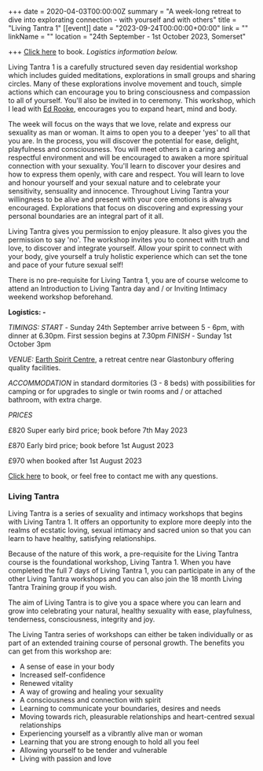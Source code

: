 +++
date = 2020-04-03T00:00:00Z
summary = "A week-long retreat to dive into explorating connection - with yourself and with others"
title = "Living Tantra 1"
[[event]]
date = "2023-09-24T00:00:00+00:00"
link = ""
linkName = ""
location = "24th September - 1st October 2023, Somerset"

+++
[Click here](https://www.edrooke.com/booking-lt1) to book.  _Logistics information below._

Living Tantra 1 is a carefully structured seven day residential workshop which includes guided meditations, explorations in small groups and sharing circles. Many of these explorations involve movement and touch, simple actions which can encourage you to bring consciousness and compassion to all of yourself. You'll also be invited in to ceremony. This workshop, which I lead with [Ed Rooke](https://www.edrooke.com/), encourages you to expand heart, mind and body.

The week will focus on the ways that we love, relate and express our sexuality as man or woman. It aims to open you to a deeper 'yes' to all that you are. In the process, you will discover the potential for ease, delight, playfulness and consciousness. You will meet others in a caring and respectful environment and will be encouraged to awaken a more spiritual connection with your sexuality. You'll learn to discover your desires and how to express them openly, with care and respect. You will learn to love and honour yourself and your sexual nature and to celebrate your sensitivity, sensuality and innocence. Throughout Living Tantra your willingness to be alive and present with your core emotions is always encouraged. Explorations that focus on discovering and expressing your personal boundaries are an integral part of it all.

Living Tantra gives you permission to enjoy pleasure. It also gives you the permission to say 'no'. The workshop invites you to connect with truth and love, to discover and integrate yourself.  Allow your spirit to connect with your body, give yourself a truly holistic experience which can set the tone and pace of your future sexual self!

There is no pre-requisite for Living Tantra 1, you are of course welcome to attend an Introduction to Living Tantra day and / or Inviting Intimacy weekend workshop beforehand.

**Logistics: -**

_TIMINGS:_  _START -_ Sunday 24th September arrive between 5 - 6pm, with dinner at 6.30pm.  First session begins at 7.30pm     _FINISH -_ Sunday 1st October 3pm

_VENUE:_ [Earth Spirit Centre](http://www.earthspirit-centre.co.uk/gettinghere.php), a retreat centre near Glastonbury offering quality facilities.

_ACCOMMODATION_ in standard dormitories (3 - 8 beds) with possibilities for camping or for upgrades to single or twin rooms and / or attached bathroom, with extra charge.

_PRICES_

£820  Super early bird price; book before 7th May 2023

£870  Early bird price; book before 1st August 2023

£970  when booked after 1st August 2023

[Click here](https://www.edrooke.com/booking-lt1) to book, or feel free to contact me with any questions.

### Living Tantra

Living Tantra is a series of sexuality and intimacy workshops that begins with Living Tantra 1. It offers an opportunity to explore more deeply into the realms of ecstatic loving, sexual intimacy and sacred union so that you can learn to have healthy, satisfying relationships.

Because of the nature of this work, a pre-requisite for the Living Tantra course is the foundational workshop, Living Tantra 1. When you have completed the full 7 days of Living Tantra 1, you can participate in any of the other Living Tantra workshops and you can also join the 18 month Living Tantra Training group if you wish.

The aim of Living Tantra is to give you a space where you can learn and grow into celebrating your natural, healthy sexuality with ease, playfulness, tenderness, consciousness, integrity and joy.

The Living Tantra series of workshops can either be taken individually or as part of an extended training course of personal growth. The benefits you can get from this workshop are:

* A sense of ease in your body
* Increased self-confidence
* Renewed vitality
* A way of growing and healing your sexuality
* A consciousness and connection with spirit
* Learning to communicate your boundaries, desires and needs
* Moving towards rich, pleasurable relationships and heart-centred sexual relationships
* Experiencing yourself as a vibrantly alive man or woman
* Learning that you are strong enough to hold all you feel
* Allowing yourself to be tender and vulnerable
* Living with passion and love
